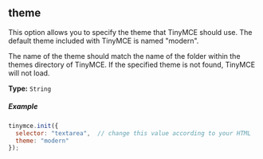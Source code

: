 ## theme

This option allows you to specify the theme that TinyMCE should use. The default theme included with TinyMCE is named "modern".

The name of the theme should match the name of the folder within the themes directory of TinyMCE. If the specified theme is not found, TinyMCE will not load.

**Type:** `String`

##### Example

```js
tinymce.init({
  selector: "textarea",  // change this value according to your HTML
  theme: "modern"
});
```
